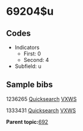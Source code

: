 # 69204$u

## Codes

-   Indicators
    -   First: 0
    -   Second: 4
-   Subfield: u

## Sample bibs

1236265 [Quicksearch](https://search.library.yale.edu/catalog/1236265) [VXWS](http://prodorbis.library.yale.edu:7014/vxws/GetHoldingsService?bibId=1236265)

1333431 [Quicksearch](https://search.library.yale.edu/catalog/1333431) [VXWS](http://prodorbis.library.yale.edu:7014/vxws/GetHoldingsService?bibId=1333431)

**Parent topic:**[692](../../tags/692/692.md)

